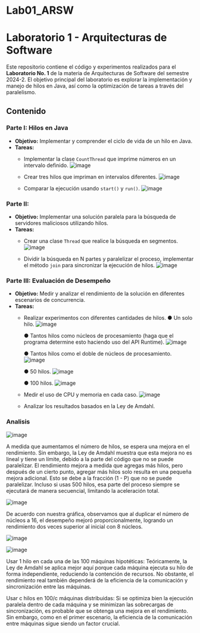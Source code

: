 # Lab01_ARSW

# Laboratorio 1 - Arquitecturas de Software

Este repositorio contiene el código y experimentos realizados para el **Laboratorio No. 1** de la materia de Arquitecturas de Software del semestre 2024-2. El objetivo principal del laboratorio es explorar la implementación y manejo de hilos en Java, así como la optimización de tareas a través del paralelismo.

## Contenido

### Parte I: Hilos en Java
- **Objetivo:** Implementar y comprender el ciclo de vida de un hilo en Java.
- **Tareas:**
  - Implementar la clase `CountThread` que imprime números en un intervalo definido.
  ![image](https://github.com/user-attachments/assets/12e9914e-f9c4-4b18-af33-7a8825b6ae80)

  - Crear tres hilos que impriman en intervalos diferentes.
  ![image](https://github.com/user-attachments/assets/cece802c-1135-4b02-9d46-47e57ef7317b)

  - Comparar la ejecución usando `start()` y `run()`.
  ![image](https://github.com/user-attachments/assets/46214606-195f-47be-8e23-1014b3137780)


### Parte II:
- **Objetivo:** Implementar una solución paralela para la búsqueda de servidores maliciosos utilizando hilos.
- **Tareas:**
  - Crear una clase `Thread` que realice la búsqueda en segmentos.
  ![image](https://github.com/user-attachments/assets/419818a3-af06-41a8-ab59-92df2b81ee0f)

  - Dividir la búsqueda en N partes y paralelizar el proceso, implementar el método `join` para sincronizar la ejecución de hilos.
  ![image](https://github.com/user-attachments/assets/1479f4e5-1477-4c5e-b06f-6a9df080dfbf)


### Parte III: Evaluación de Desempeño
- **Objetivo:** Medir y analizar el rendimiento de la solución en diferentes escenarios de concurrencia.
- **Tareas:**
  - Realizar experimentos con diferentes cantidades de hilos.
    ●	Un solo hilo.
    ![image](https://github.com/user-attachments/assets/051b642b-9b01-407b-ae1b-77e40bd693ad)

    ●	Tantos hilos como núcleos de procesamiento (haga que el programa determine esto haciendo uso del API Runtime).
    ![image](https://github.com/user-attachments/assets/9b2241be-0373-4d82-a95d-a6be292fb266)

    ●	Tantos hilos como el doble de núcleos de procesamiento.
    ![image](https://github.com/user-attachments/assets/8cc0145a-88de-427f-86ce-2fa3a6f805f0)

    ●	50 hilos.
    ![image](https://github.com/user-attachments/assets/ff5f0226-8ec7-4416-b8bf-278bb80fcb84)

    ●	100 hilos.
    ![image](https://github.com/user-attachments/assets/1466ae46-491a-48c1-8c4d-7f658402aef0)

  - Medir el uso de CPU y memoria en cada caso.
    ![image](https://github.com/user-attachments/assets/ec07984d-0bb1-4696-8ddf-cb3bef27480e)

  - Analizar los resultados basados en la Ley de Amdahl.

### Analisis

![image](https://github.com/user-attachments/assets/a8fc8ada-61dd-4b03-8b31-e71ee3dcabe1)

A medida que aumentamos el número de hilos, se  espera una mejora en el rendimiento. Sin embargo, la Ley de Amdahl muestra que esta mejora no es lineal y tiene un límite, debido a la parte del código que no se puede paralelizar.
El rendimiento mejora a medida que agregas más hilos, pero después de un cierto punto, agregar más hilos solo resulta en una pequeña mejora adicional. Esto se debe a la fracción    (1 - P) que no se puede paralelizar. Incluso si usas 500 hilos, esa parte del proceso siempre se ejecutará de manera secuencial, limitando la aceleración total.

![image](https://github.com/user-attachments/assets/8d3db0f6-3843-477b-86ec-216eb6d73e57)

De acuerdo con nuestra gráfica, observamos que al duplicar el número de núcleos a 16, el desempeño mejoró proporcionalmente, logrando un rendimiento dos veces superior al inicial con 8 núcleos.

![image](https://github.com/user-attachments/assets/c1c16012-77dc-46b8-9eeb-f55281a77daa)

![image](https://github.com/user-attachments/assets/dc80a266-4626-4a26-a52a-b725bac7bcf0)

Usar 1 hilo en cada una de las 100 máquinas hipotéticas:
Teóricamente, la Ley de Amdahl se aplica mejor aquí porque cada máquina ejecuta su hilo de forma independiente, reduciendo la contención de recursos. No obstante, el rendimiento real también dependerá de la eficiencia de la comunicación y sincronización entre las máquinas.
 
Usar c hilos en 100/c máquinas distribuidas:
Si se optimiza bien la ejecución paralela dentro de cada máquina y se minimizan las sobrecargas de sincronización, es probable que se obtenga una mejora en el rendimiento. Sin embargo, como en el primer escenario, la eficiencia de la comunicación entre máquinas sigue siendo un factor crucial.




